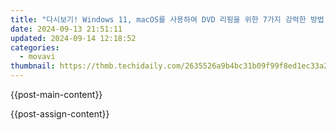 ```yaml
---
title: "다시보기! Windows 11, macOS를 사용하여 DVD 리핑을 위한 7가지 강력한 방법: 쉽고 효과적인 전자화된 솔루션."
date: 2024-09-13 21:51:11
updated: 2024-09-14 12:18:52
categories:
  - movavi
thumbnail: https://thmb.techidaily.com/2635526a9b4bc31b09f99f8ed1ec33a28f3bd1734d6693f161ca45fe2a6deac2.jpg
---
```


{{post-main-content}}

<ins class="adsbygoogle"
     style="display:block"
     data-ad-format="autorelaxed"
     data-ad-client="ca-pub-7571918770474297"
     data-ad-slot="1223367746"></ins>

{{post-assign-content}}

<ins class="adsbygoogle"
     style="display:block"
     data-ad-client="ca-pub-7571918770474297"
     data-ad-slot="8358498916"
     data-ad-format="auto"
     data-full-width-responsive="true"></ins>

